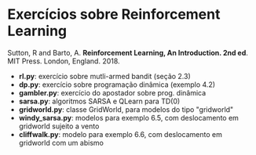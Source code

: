 # Exercícios sobre Reinforcement Learning

Sutton, R and Barto, A. __Reinforcement Learning, An Introduction. 2nd ed__. MIT Press. London, England. 2018.

* **rl.py**: exercício sobre mutli-armed bandit (seção 2.3)
* **dp.py**: exercício sobre programação dinâmica (exemplo 4.2)
* **gambler.py**: exercício do apostador sobre prog. dinâmica
* **sarsa.py**: algoritmos SARSA e QLearn para TD(0)
* **gridworld.py**: classe GridWorld, para modelos do tipo "gridworld"
* **windy_sarsa.py**: modelos para exemplo 6.5, com deslocamento em gridworld sujeito a vento
* **cliffwalk.py**: modelo para exemplo 6.6, com deslocamento em gridworld com um abismo
